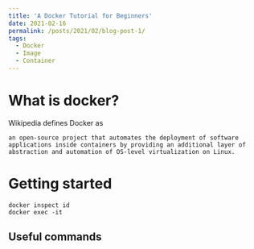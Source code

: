 ```yaml
---
title: 'A Docker Tutorial for Beginners'
date: 2021-02-16
permalink: /posts/2021/02/blog-post-1/
tags:
  - Docker
  - Image
  - Container
---
```

What is docker?
======
Wikipedia defines Docker as
```
an open-source project that automates the deployment of software applications inside containers by providing an additional layer of abstraction and automation of OS-level virtualization on Linux.
```

Getting started
======
```shell
docker inspect id
docker exec -it
```

Useful commands
------